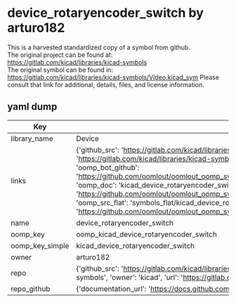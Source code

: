# device_rotaryencoder_switch by arturo182  
This is a harvested standardized copy of a symbol from github.  
The original project can be found at:  
https://gitlab.com/kicad/libraries/kicad-symbols  
The original symbol can be found in:
https://gitlab.com/kicad/libraries/kicad-symbols/Video.kicad_sym
Please consult that link for additional, details, files, and license information.  
## yaml dump  
| Key | Value |  
| --- | --- |  
| library_name | Device |  
| links | {'github_src': 'https://gitlab.com/kicad/libraries/kicad-symbols/Video.kicad_sym', 'github_src_repo': 'https://gitlab.com/kicad/libraries/kicad-symbols', 'oomp_bot': 'kicad_device_rotaryencoder_switch/working', 'oomp_bot_github': 'https://github.com/oomlout/oomlout_oomp_symbol_bot/tree/main/kicad_device_rotaryencoder_switch/working', 'oomp_doc': 'kicad_device_rotaryencoder_switch/working', 'oomp_doc_github': 'https://github.com/oomlout/oomlout_oomp_symbol_doc/tree/main/kicad_device_rotaryencoder_switch/working', 'oomp_src_flat': 'symbols_flat/kicad_device_rotaryencoder_switch/working', 'oomp_src_flat_github': 'https://github.com/oomlout/oomlout_oomp_symbol_src/tree/main/kicad_device_rotaryencoder_switch/working'} |  
| name | device_rotaryencoder_switch |  
| oomp_key | oomp_kicad_device_rotaryencoder_switch |  
| oomp_key_simple | kicad_device_rotaryencoder_switch |  
| owner | arturo182 |  
| repo | {'github_src': 'https://gitlab.com/kicad/libraries/kicad-symbols/Video.kicad_sym', 'name': 'libraries/kicad-symbols', 'owner': 'kicad', 'url': 'https://gitlab.com/kicad/libraries/kicad-symbols'} |  
| repo_github | {'documentation_url': 'https://docs.github.com/rest/repos/repos#get-a-repository', 'message': 'Not Found'} |  

